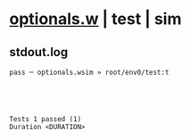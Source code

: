 # [optionals.w](../../../../../examples/tests/valid/optionals.w) | test | sim

## stdout.log
```log
pass ─ optionals.wsim » root/env0/test:t
 




Tests 1 passed (1) 
Duration <DURATION>

```

